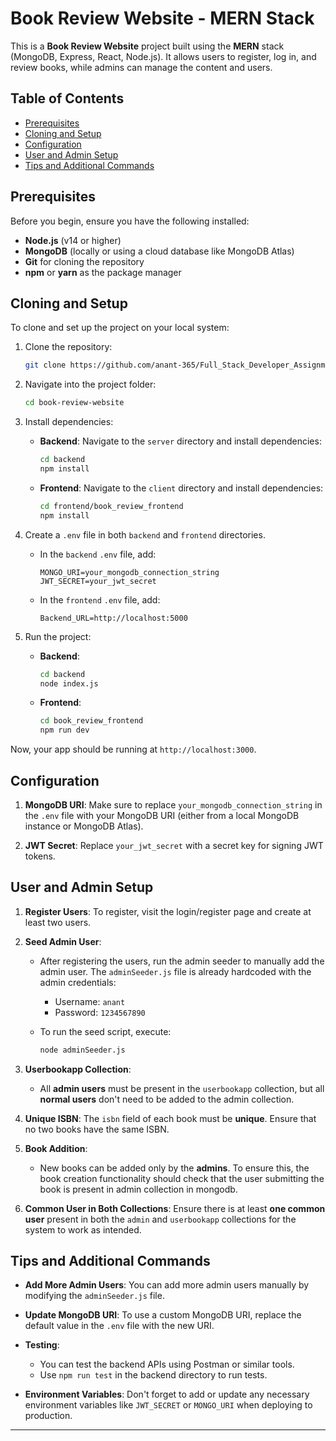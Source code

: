 # Book Review Website - MERN Stack

This is a **Book Review Website** project built using the **MERN** stack (MongoDB, Express, React, Node.js). It allows users to register, log in, and review books, while admins can manage the content and users.

## Table of Contents
- [Prerequisites](#prerequisites)
- [Cloning and Setup](#cloning-and-setup)
- [Configuration](#configuration)
- [User and Admin Setup](#user-and-admin-setup)
- [Tips and Additional Commands](#tips-and-additional-commands)

## Prerequisites

Before you begin, ensure you have the following installed:
- **Node.js** (v14 or higher)
- **MongoDB** (locally or using a cloud database like MongoDB Atlas)
- **Git** for cloning the repository
- **npm** or **yarn** as the package manager

## Cloning and Setup

To clone and set up the project on your local system:

1. Clone the repository:
    ```bash
    git clone https://github.com/anant-365/Full_Stack_Developer_Assignment_Book_Review_Platform.git
    ```

2. Navigate into the project folder:
    ```bash
    cd book-review-website
    ```

3. Install dependencies:
    - **Backend**: Navigate to the `server` directory and install dependencies:
      ```bash
      cd backend
      npm install
      ```

    - **Frontend**: Navigate to the `client` directory and install dependencies:
      ```bash
      cd frontend/book_review_frontend
      npm install
      ```

4. Create a `.env` file in both `backend` and `frontend` directories.

   - In the `backend` `.env` file, add:
     ```
     MONGO_URI=your_mongodb_connection_string
     JWT_SECRET=your_jwt_secret
     ```

   - In the `frontend` `.env` file, add:
     ```
     Backend_URL=http://localhost:5000
     ```

5. Run the project:
    - **Backend**:
      ```bash
      cd backend
      node index.js
      ```
    - **Frontend**:
      ```bash
      cd book_review_frontend
      npm run dev
      ```

Now, your app should be running at `http://localhost:3000`.

## Configuration

1. **MongoDB URI**: Make sure to replace `your_mongodb_connection_string` in the `.env` file with your MongoDB URI (either from a local MongoDB instance or MongoDB Atlas).

2. **JWT Secret**: Replace `your_jwt_secret` with a secret key for signing JWT tokens.

## User and Admin Setup

1. **Register Users**: To register, visit the login/register page and create at least two users.

2. **Seed Admin User**:
   - After registering the users, run the admin seeder to manually add the admin user. The `adminSeeder.js` file is already hardcoded with the admin credentials:
     - Username: `anant`
     - Password: `1234567890`

   - To run the seed script, execute:
     ```bash
     node adminSeeder.js
     ```

3. **Userbookapp Collection**:
   - All **admin users** must be present in the `userbookapp` collection, but all **normal users** don't need to be added to the admin collection.

4. **Unique ISBN**: The `isbn` field of each book must be **unique**. Ensure that no two books have the same ISBN.

5. **Book Addition**:
   - New books can be added only by the **admins**. To ensure this, the book creation functionality should check that the user submitting the book is present in admin collection in mongodb.

6. **Common User in Both Collections**: Ensure there is at least **one common user** present in both the `admin` and `userbookapp` collections for the system to work as intended.

## Tips and Additional Commands

- **Add More Admin Users**: You can add more admin users manually by modifying the `adminSeeder.js` file.
  
- **Update MongoDB URI**: To use a custom MongoDB URI, replace the default value in the `.env` file with the new URI.

- **Testing**:
  - You can test the backend APIs using Postman or similar tools.
  - Use `npm run test` in the backend directory to run tests.

- **Environment Variables**: Don't forget to add or update any necessary environment variables like `JWT_SECRET` or `MONGO_URI` when deploying to production.

---
